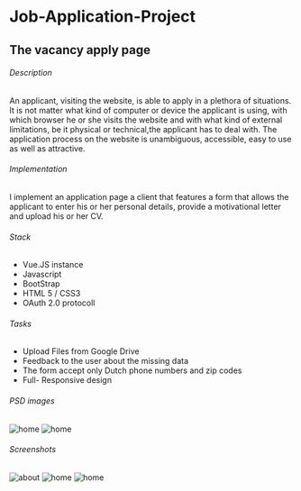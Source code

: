 # Job-Application-Project

## The vacancy apply page 

###### Description


An applicant, visiting the website, is able to apply in a plethora of situations. 
It is not matter what kind of computer or device the applicant is using, with which browser he or she visits the website 
and with what kind of external limitations, be it physical or technical,the applicant has to deal with. 
The application process on the website is unambiguous, accessible, easy to use as well as attractive. 


###### Implementation
I implement an application page a client that features a form that allows
the applicant to enter his or her personal details, provide a motivational letter and upload his or her CV. 

###### Stack
* Vue.JS instance
* Javascript
* BootStrap
* HTML 5 / CSS3
* OAuth 2.0 protocoll

###### Tasks
* Upload Files from Google Drive
* Feedback to the user about the missing data
* The form accept only Dutch phone numbers and zip codes
* Full- Responsive design

###### PSD images
![home](https://i.imgur.com/ccOPxec.png)
![home](https://i.imgur.com/xYFSorP.jpg)

###### Screenshots
![about](https://i.imgur.com/ILWzGQB.png)
![home](https://i.imgur.com/CmvhbyL.png)
![home](https://i.imgur.com/iOzWjfW.png)



